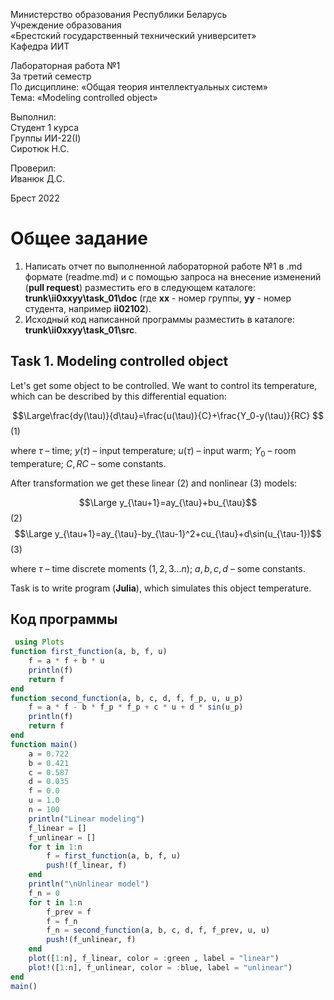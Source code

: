 Министерство образования Республики Беларусь <br/>
Учреждение образования <br/>
«Брестский государственный технический университет» <br/>
Кафедра ИИТ <br/>

Лабораторная работа №1 <br/>
За третий семестр <br/>
По дисциплине: «Общая теория интеллектуальных систем» <br/>
Тема: «Modeling controlled object» <br/>

Выполнил: <br/>
Студент 1 курса <br/>
Группы ИИ-22(I) <br/>
Сиротюк Н.С. <br/>

Проверил: <br/>
Иванюк Д.С. <br/>

Брест 2022 <br/>

# Общее задание #
1. Написать отчет по выполненной лабораторной работе №1 в .md формате (readme.md) и с помощью запроса на внесение изменений (**pull request**) разместить его в следующем каталоге: **trunk\ii0xxyy\task_01\doc** (где **xx** - номер группы, **yy** - номер студента, например **ii02102**).
2. Исходный код написанной программы разместить в каталоге: **trunk\ii0xxyy\task_01\src**.

## Task 1. Modeling controlled object ##
Let's get some object to be controlled. We want to control its temperature, which can be described by this differential equation:

$$\Large\frac{dy(\tau)}{d\tau}=\frac{u(\tau)}{C}+\frac{Y_0-y(\tau)}{RC} $$ (1)

where $\tau$ – time; $y(\tau)$ – input temperature; $u(\tau)$ – input warm; $Y_0$ – room temperature; $C,RC$ – some constants.

After transformation we get these linear (2) and nonlinear (3) models:

$$\Large y_{\tau+1}=ay_{\tau}+bu_{\tau}$$ (2)
$$\Large y_{\tau+1}=ay_{\tau}-by_{\tau-1}^2+cu_{\tau}+d\sin(u_{\tau-1})$$ (3)

where $\tau$ – time discrete moments ($1,2,3{\dots}n$); $a,b,c,d$ – some constants.

Task is to write program (**Julia**), which simulates this object temperature.


## Код программы ##

``` julia
 using Plots
function first_function(a, b, f, u)
    f = a * f + b * u
    println(f)
    return f
end
function second_function(a, b, c, d, f, f_p, u, u_p)
    f = a * f - b * f_p * f_p + c * u + d * sin(u_p)
    println(f)
    return f
end
function main()
    a = 0.722
    b = 0.421
    c = 0.587
    d = 0.035
    f = 0.0
    u = 1.0
    n = 100
    println("Linear modeling")
    f_linear = []
    f_unlinear = []
    for t in 1:n
        f = first_function(a, b, f, u)
        push!(f_linear, f)
    end
    println("\nUnlinear model")    
    f_n = 0
    for t in 1:n
        f_prev = f
        f = f_n
        f_n = second_function(a, b, c, d, f, f_prev, u, u)
        push!(f_unlinear, f)
    end
    plot([1:n], f_linear, color = :green , label = "linear")
    plot!([1:n], f_unlinear, color = :blue, label = "unlinear")
end
main()
```
